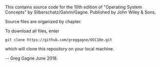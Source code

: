 This contains source code for the 10th edition of
"Operating System Concepts" by Silberschatz/Galvin/Gagne.
Published by John Wiley & Sons.

Source files are organized by chapter. 

To download all files, enter

    git clone https://github.com/greggagne/OSC10e.git

which will clone this repository on your local machine.

-- Greg Gagne June 2018.
